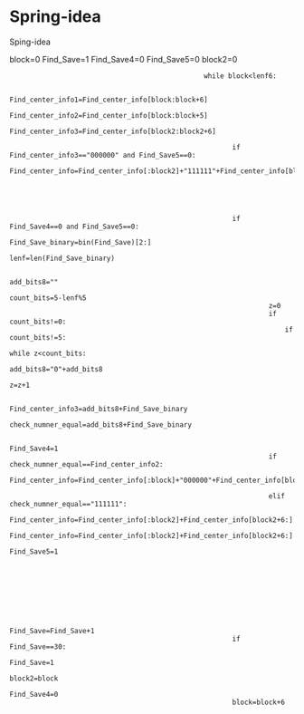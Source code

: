# Spring-idea
Sping-idea

block=0
                                                    Find_Save=1
                                                    Find_Save4=0
                                                    Find_Save5=0
                                                    block2=0

                                                    while block<lenf6:

                                                           Find_center_info1=Find_center_info[block:block+6]
                                                           Find_center_info2=Find_center_info[block:block+5]
                                                           Find_center_info3=Find_center_info[block2:block2+6]

                                                           if Find_center_info3=="000000" and Find_Save5==0:
                                                                Find_center_info=Find_center_info[:block2]+"111111"+Find_center_info[block2+6:]
                                                                
                                                               
                                                          
                                                                  
                                                                   
                                                           if Find_Save4==0 and Find_Save5==0:
                                                                    Find_Save_binary=bin(Find_Save)[2:]
                                                                    lenf=len(Find_Save_binary)

                                                                    add_bits8=""
                                                                    count_bits=5-lenf%5
                                                                    z=0
                                                                    if count_bits!=0:
                                                                        if count_bits!=5:
                                                                                while z<count_bits:
                                                                                        add_bits8="0"+add_bits8
                                                                                        z=z+1

                                                                    Find_center_info3=add_bits8+Find_Save_binary
                                                                    check_numner_equal=add_bits8+Find_Save_binary
                                                                    
                                                                    Find_Save4=1
                                                                    if check_numner_equal==Find_center_info2:
                                                                            Find_center_info=Find_center_info[:block]+"000000"+Find_center_info[block+6:]
                                                                          
                                                                    elif check_numner_equal=="111111":
                                                                            Find_center_info=Find_center_info[:block2]+Find_center_info[block2+6:]
                                                                            Find_center_info=Find_center_info[:block2]+Find_center_info[block2+6:]
                                                                            Find_Save5=1
                                                                            

                                                                         
                                                           
                                                                            
                                                                            
                                                                            
                                                                    
                                                           Find_Save=Find_Save+1
                                                           if Find_Save==30:
                                                                   Find_Save=1
                                                                   block2=block
                                                                   Find_Save4=0  
                                                           block=block+6
